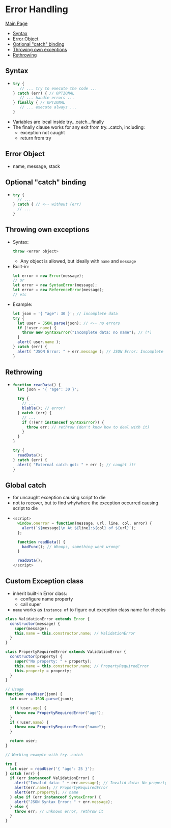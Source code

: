 # Error Handling <!-- omit in toc -->

[Main Page](../README.md)

- [Syntax](#syntax)
- [Error Object](#error-object)
- [Optional "catch" binding](#optional-catch-binding)
- [Throwing own exceptions](#throwing-own-exceptions)
- [Rethrowing](#rethrowing)

## Syntax

  - ```js
    try {
       // ... try to execute the code ...
    } catch (err) { // OPTIONAL
       // ... handle errors ...
    } finally { // OPTIONAL
       // ... execute always ...
    }
    ```
  - Variables are local inside try...catch...finally
  - The finally clause works for any exit from try...catch, including:
    - exception not caught
    - return from try

## Error Object

  - name, message, stack

## Optional "catch" binding

  - ```js
    try {
      // ...
    } catch { // <-- without (err)
      // ...
    }
    ```

## Throwing own exceptions

  - Syntax:
    ```js
    throw <error object>
    ```
    - Any object is allowed, but ideally with `name` and `message`
  - Built-in:
    ```js
    let error = new Error(message);
    // or
    let error = new SyntaxError(message);
    let error = new ReferenceError(message);
    // etc
    ```
  - Example:
    ```js
    let json = '{ "age": 30 }'; // incomplete data
    try {
      let user = JSON.parse(json); // <-- no errors
      if (!user.name) {
        throw new SyntaxError("Incomplete data: no name"); // (*)
      }
      alert( user.name );
    } catch (err) {
      alert( "JSON Error: " + err.message ); // JSON Error: Incomplete data: no name
    }
    ```

## Rethrowing

- ```js
  function readData() {
    let json = '{ "age": 30 }';

    try {
      // ...
      blabla(); // error!
    } catch (err) {
      // ...
      if (!(err instanceof SyntaxError)) {
        throw err; // rethrow (don't know how to deal with it)
      }
    }
  }

  try {
    readData();
  } catch (err) {
    alert( "External catch got: " + err ); // caught it!
  }
  ```

## Global catch

  - for uncaught exception causing script to die
  - not to recover, but to find why/where the exception occurred causing script to die
  - ```js
    <script>
      window.onerror = function(message, url, line, col, error) {
        alert(`${message}\n At ${line}:${col} of ${url}`);
      };
    
      function readData() {
        badFunc(); // Whoops, something went wrong!
      }
    
      readData();
    </script>
    ```

## Custom Exception class

  - inherit built-in Error class:
    - configure name property
    - call super
  - `name` works as `instance of` to figure out exception class name for checks

```js
class ValidationError extends Error {
  constructor(message) {
    super(message);
    this.name = this.constructor.name; // ValidationError
  }
}

class PropertyRequiredError extends ValidationError {
  constructor(property) {
    super("No property: " + property);
    this.name = this.constructor.name; // PropertyRequiredError
    this.property = property;
  }
}

// Usage
function readUser(json) {
  let user = JSON.parse(json);

  if (!user.age) {
    throw new PropertyRequiredError("age");
  }
  if (!user.name) {
    throw new PropertyRequiredError("name");
  }

  return user;
}

// Working example with try..catch

try {
  let user = readUser('{ "age": 25 }');
} catch (err) {
  if (err instanceof ValidationError) {
    alert("Invalid data: " + err.message); // Invalid data: No property: name
    alert(err.name); // PropertyRequiredError
    alert(err.property); // name
  } else if (err instanceof SyntaxError) {
    alert("JSON Syntax Error: " + err.message);
  } else {
    throw err; // unknown error, rethrow it
  }
}
```


